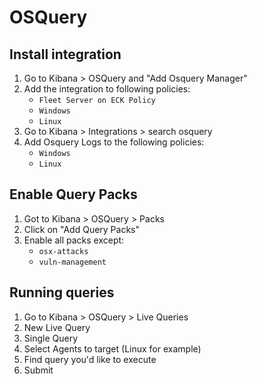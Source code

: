 # OSQuery

## Install integration

1. Go to Kibana > OSQuery and "Add Osquery Manager"
2. Add the integration to following policies:
    - `Fleet Server on ECK Policy`
    - `Windows`
    - `Linux`
3. Go to Kibana > Integrations > search osquery
4. Add Osquery Logs to the following policies:
    - `Windows`
    - `Linux`

## Enable Query Packs

1. Got to Kibana > OSQuery > Packs
2. Click on "Add Query Packs"
3. Enable all packs except:
    - `osx-attacks`
    - `vuln-management`

## Running queries

1. Go to Kibana > OSQuery > Live Queries
2. New Live Query
3. Single Query
4. Select Agents to target (Linux for example)
5. Find query you'd like to execute
6. Submit
